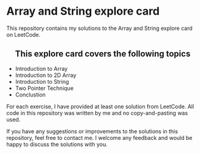 # Array and String explore card

This repository contains my solutions to the Array and String explore card on LeetCode.

<div style="text-align: center;"> 

## This explore card covers the following topics

</div>

* Introduction to Array
* Introduction to 2D Array
* Introduction to String
* Two Pointer Technique
* Conclustion

For each exercise, I have provided at least one solution from LeetCode. All code in this repository was written by me and no copy-and-pasting was used.

If you have any suggestions or improvements to the solutions in this repository, feel free to contact me. I welcome any feedback and would be happy to discuss the solutions with you.

